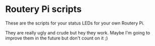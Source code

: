 # Routery Pi scripts

These are the scripts for your status LEDs for your own Routery Pi.

They are really ugly and crude but hey they work. Maybe I'm going to improve them in the future but don't count on it ;)